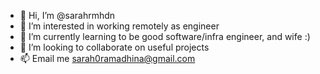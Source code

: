 - 👋 Hi, I’m @sarahrmhdn
- 👀 I’m interested in working remotely as engineer
- 🌱 I’m currently learning to be good software/infra engineer, and wife :)
- 💞️ I’m looking to collaborate on useful projects
- 📫 Email me sarah0ramadhina@gmail.com

<!---
sarahrmhdn/sarahrmhdn is a ✨ special ✨ repository because its `README.md` (this file) appears on your GitHub profile.
You can click the Preview link to take a look at your changes.
--->
